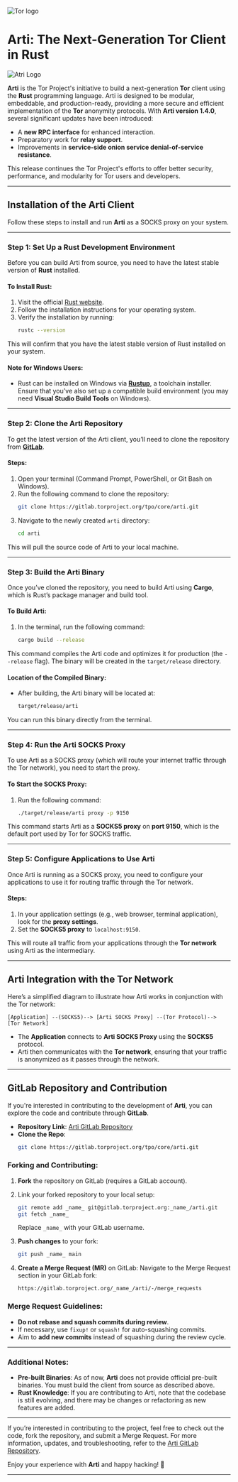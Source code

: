 ![Tor logo](https://gitlab.torproject.org/uploads/-/system/appearance/header_logo/1/purple.svg)

# **Arti: The Next-Generation Tor Client in Rust**
![Atri Logo](https://gitlab.torproject.org/uploads/-/system/project/avatar/647/sliced-onions.png?width=48)

**Arti** is the Tor Project's initiative to build a next-generation **Tor** client using the **Rust** programming language. Arti is designed to be modular, embeddable, and production-ready, providing a more secure and efficient implementation of the **Tor** anonymity protocols. With **Arti version 1.4.0**, several significant updates have been introduced:

- A **new RPC interface** for enhanced interaction.
- Preparatory work for **relay support**.
- Improvements in **service-side onion service denial-of-service resistance**.

This release continues the Tor Project's efforts to offer better security, performance, and modularity for Tor users and developers.


---


## **Installation of the Arti Client**

Follow these steps to install and run **Arti** as a SOCKS proxy on your system.

---

### **Step 1: Set Up a Rust Development Environment**

Before you can build Arti from source, you need to have the latest stable version of **Rust** installed.

#### To Install Rust:

1. Visit the official [Rust website](https://www.rust-lang.org/).
2. Follow the installation instructions for your operating system.
3. Verify the installation by running:
   ```sh
   rustc --version
   ```

This will confirm that you have the latest stable version of Rust installed on your system.

#### **Note for Windows Users**:
- Rust can be installed on Windows via [**Rustup**](https://rustup.rs/), a toolchain installer. Ensure that you’ve also set up a compatible build environment (you may need **Visual Studio Build Tools** on Windows).
  
---

### **Step 2: Clone the Arti Repository**

To get the latest version of the Arti client, you’ll need to clone the repository from [**GitLab**](https://gitlab.torproject.org/tpo/core/arti).

#### Steps:
1. Open your terminal (Command Prompt, PowerShell, or Git Bash on Windows).
2. Run the following command to clone the repository:
   ```sh
   git clone https://gitlab.torproject.org/tpo/core/arti.git
   ```
3. Navigate to the newly created `arti` directory:
   ```sh
   cd arti
   ```

This will pull the source code of Arti to your local machine.

---

### **Step 3: Build the Arti Binary**

Once you’ve cloned the repository, you need to build Arti using **Cargo**, which is Rust’s package manager and build tool.

#### To Build Arti:
1. In the terminal, run the following command:
   ```sh
   cargo build --release
   ```

This command compiles the Arti code and optimizes it for production (the `--release` flag). The binary will be created in the `target/release` directory.

#### Location of the Compiled Binary:
- After building, the Arti binary will be located at:  
  ```sh
  target/release/arti
  ```

You can run this binary directly from the terminal.

---

### **Step 4: Run the Arti SOCKS Proxy**

To use Arti as a SOCKS proxy (which will route your internet traffic through the Tor network), you need to start the proxy.

#### To Start the SOCKS Proxy:
1. Run the following command:
   ```sh
   ./target/release/arti proxy -p 9150
   ```

This command starts Arti as a **SOCKS5 proxy** on **port 9150**, which is the default port used by Tor for SOCKS traffic.

---

### **Step 5: Configure Applications to Use Arti**

Once Arti is running as a SOCKS proxy, you need to configure your applications to use it for routing traffic through the Tor network.

#### Steps:
1. In your application settings (e.g., web browser, terminal application), look for the **proxy settings**.
2. Set the **SOCKS5 proxy** to `localhost:9150`.

This will route all traffic from your applications through the **Tor network** using Arti as the intermediary.

---

## **Arti Integration with the Tor Network**

Here’s a simplified diagram to illustrate how Arti works in conjunction with the Tor network:


```plaintext
[Application] --(SOCKS5)--> [Arti SOCKS Proxy] --(Tor Protocol)--> [Tor Network]
```

- The **Application** connects to **Arti SOCKS Proxy** using the **SOCKS5** protocol.
- Arti then communicates with the **Tor network**, ensuring that your traffic is anonymized as it passes through the network.

---

## **GitLab Repository and Contribution**

If you're interested in contributing to the development of **Arti**, you can explore the code and contribute through **GitLab**.

- **Repository Link**: [Arti GitLab Repository](https://gitlab.torproject.org/tpo/core/arti)
- **Clone the Repo**:
  ```sh
  git clone https://gitlab.torproject.org/tpo/core/arti.git
  ```

### **Forking and Contributing**:
1. **Fork** the repository on GitLab (requires a GitLab account).
2. Link your forked repository to your local setup:
   ```sh
   git remote add _name_ git@gitlab.torproject.org:_name_/arti.git
   git fetch _name_
   ```
   Replace `_name_` with your GitLab username.

3. **Push changes** to your fork:
   ```sh
   git push _name_ main
   ```

4. **Create a Merge Request (MR)** on GitLab:
   Navigate to the Merge Request section in your GitLab fork:
   ```plaintext
   https://gitlab.torproject.org/_name_/arti/-/merge_requests
   ```

### **Merge Request Guidelines**:
- **Do not rebase and squash commits during review**.
- If necessary, use `fixup!` or `squash!` for auto-squashing commits.
- Aim to **add new commits** instead of squashing during the review cycle.

---

### **Additional Notes**:

- **Pre-built Binaries**: As of now, **Arti** does not provide official pre-built binaries. You must build the client from source as described above.
- **Rust Knowledge**: If you are contributing to Arti, note that the codebase is still evolving, and there may be changes or refactoring as new features are added.

---



If you’re interested in contributing to the project, feel free to check out the code, fork the repository, and submit a Merge Request. For more information, updates, and troubleshooting, refer to the [Arti GitLab Repository](https://gitlab.torproject.org/tpo/core/arti). 

Enjoy your experience with **Arti** and happy hacking! 🚀

--- 

